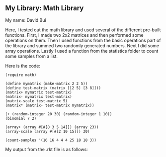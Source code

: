 
## My Library: Math Library
My name: David Bui

Here, I tested out the math library and used several of the different pre-built functions. First, I made two 2x2 matrices and then performed some operations on them. Then I used functions from the basic operations part of the library and summed two randomly generated numbers. Next I did some array operations. Lastly I used a function from the statistics folder to count some samples from a list.

Here is the code:

```
(require math)

(define mymatrix (make-matrix 2 2 5))
(define test-matrix (matrix [[2 5] [3 8]]))
(matrix+ mymatrix test-matrix)
(matrix- mymatrix test-matrix)
(matrix-scale test-matrix 5)
(matrix* (matrix- test-matrix mymatrix))

(+ (random-integer 20 30) (random-integer 1 10))
(binomial 7 2)

(array+ (array #[#[8 3 5 14]]) (array 23))
(array-scale (array #[#[2 10 15]]) 30)

(count-samples '(16 16 4 4 4 25 18 18 3))
```

My output from the .rkt file is as follows:

